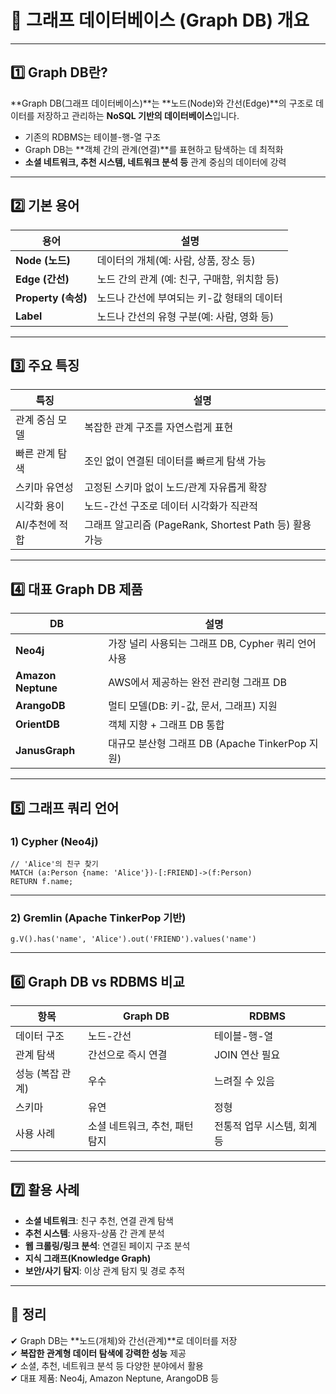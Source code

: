 # 📄 그래프 데이터베이스 (Graph DB) 개요

---

## 1️⃣ Graph DB란?

**Graph DB(그래프 데이터베이스)**는 **노드(Node)와 간선(Edge)**의 구조로 데이터를 저장하고 관리하는 **NoSQL 기반의 데이터베이스**입니다.  

- 기존의 RDBMS는 테이블-행-열 구조  
- Graph DB는 **객체 간의 관계(연결)**를 표현하고 탐색하는 데 최적화
- **소셜 네트워크, 추천 시스템, 네트워크 분석 등** 관계 중심의 데이터에 강력

---

## 2️⃣ 기본 용어

| 용어 | 설명 |
|------|------|
| **Node (노드)** | 데이터의 개체(예: 사람, 상품, 장소 등) |
| **Edge (간선)** | 노드 간의 관계 (예: 친구, 구매함, 위치함 등) |
| **Property (속성)** | 노드나 간선에 부여되는 키-값 형태의 데이터 |
| **Label** | 노드나 간선의 유형 구분(예: 사람, 영화 등) |

---

## 3️⃣ 주요 특징

| 특징 | 설명 |
|------|------|
| 관계 중심 모델 | 복잡한 관계 구조를 자연스럽게 표현 |
| 빠른 관계 탐색 | 조인 없이 연결된 데이터를 빠르게 탐색 가능 |
| 스키마 유연성 | 고정된 스키마 없이 노드/관계 자유롭게 확장 |
| 시각화 용이 | 노드-간선 구조로 데이터 시각화가 직관적 |
| AI/추천에 적합 | 그래프 알고리즘 (PageRank, Shortest Path 등) 활용 가능 |

---

## 4️⃣ 대표 Graph DB 제품

| DB | 설명 |
|----|------|
| **Neo4j** | 가장 널리 사용되는 그래프 DB, Cypher 쿼리 언어 사용 |
| **Amazon Neptune** | AWS에서 제공하는 완전 관리형 그래프 DB |
| **ArangoDB** | 멀티 모델(DB: 키-값, 문서, 그래프) 지원 |
| **OrientDB** | 객체 지향 + 그래프 DB 통합 |
| **JanusGraph** | 대규모 분산형 그래프 DB (Apache TinkerPop 지원) |

---

## 5️⃣ 그래프 쿼리 언어

### 1) Cypher (Neo4j)
```cypher
// 'Alice'의 친구 찾기
MATCH (a:Person {name: 'Alice'})-[:FRIEND]->(f:Person)
RETURN f.name;
```

---

### 2) Gremlin (Apache TinkerPop 기반)
```gremlin
g.V().has('name', 'Alice').out('FRIEND').values('name')
```

---

## 6️⃣ Graph DB vs RDBMS 비교

| 항목 | Graph DB | RDBMS |
|------|----------|-------|
| 데이터 구조 | 노드-간선 | 테이블-행-열 |
| 관계 탐색 | 간선으로 즉시 연결 | JOIN 연산 필요 |
| 성능 (복잡 관계) | 우수 | 느려질 수 있음 |
| 스키마 | 유연 | 정형 |
| 사용 사례 | 소셜 네트워크, 추천, 패턴 탐지 | 전통적 업무 시스템, 회계 등 |

---

## 7️⃣ 활용 사례

- **소셜 네트워크**: 친구 추천, 연결 관계 탐색  
- **추천 시스템**: 사용자-상품 간 관계 분석  
- **웹 크롤링/링크 분석**: 연결된 페이지 구조 분석  
- **지식 그래프(Knowledge Graph)**  
- **보안/사기 탐지**: 이상 관계 탐지 및 경로 추적

---

## 🎯 정리

✔ Graph DB는 **노드(개체)와 간선(관계)**로 데이터를 저장  
✔ **복잡한 관계형 데이터 탐색에 강력한 성능** 제공  
✔ 소셜, 추천, 네트워크 분석 등 다양한 분야에서 활용  
✔ 대표 제품: Neo4j, Amazon Neptune, ArangoDB 등  

